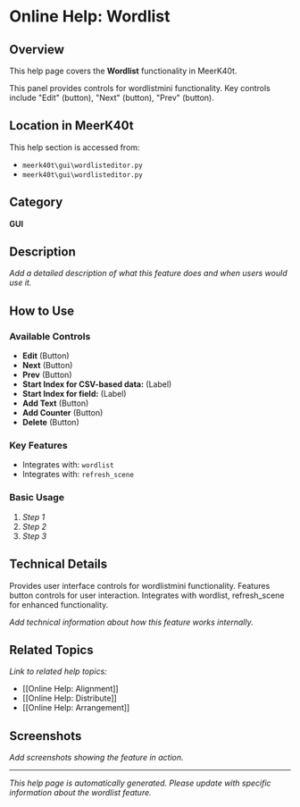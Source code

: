# Online Help: Wordlist

## Overview

This help page covers the **Wordlist** functionality in MeerK40t.

This panel provides controls for wordlistmini functionality. Key controls include "Edit" (button), "Next" (button), "Prev" (button).

## Location in MeerK40t

This help section is accessed from:
- `meerk40t\gui\wordlisteditor.py`
- `meerk40t\gui\wordlisteditor.py`

## Category

**GUI**

## Description

*Add a detailed description of what this feature does and when users would use it.*

## How to Use

### Available Controls

- **Edit** (Button)
- **Next** (Button)
- **Prev** (Button)
- **Start Index for CSV-based data:** (Label)
- **Start Index for field:** (Label)
- **Add Text** (Button)
- **Add Counter** (Button)
- **Delete** (Button)

### Key Features

- Integrates with: `wordlist`
- Integrates with: `refresh_scene`

### Basic Usage

1. *Step 1*
2. *Step 2*
3. *Step 3*

## Technical Details

Provides user interface controls for wordlistmini functionality. Features button controls for user interaction. Integrates with wordlist, refresh_scene for enhanced functionality.

*Add technical information about how this feature works internally.*

## Related Topics

*Link to related help topics:*

- [[Online Help: Alignment]]
- [[Online Help: Distribute]]
- [[Online Help: Arrangement]]

## Screenshots

*Add screenshots showing the feature in action.*

---

*This help page is automatically generated. Please update with specific information about the wordlist feature.*
